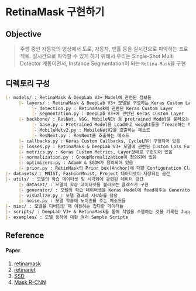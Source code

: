 # RetinaMask 구현하기

## Objective

> 주행 중인 자동차의 영상에서 도로, 자동차, 맨홀 등을 실시간으로 파악하는 프로젝트. 실시간으로 파악할 수 있게 하기 위해서 우리는 Single-Shot Multi Detector 계통이면서, Instance Segmentation이 되는 `Retina-Mask`을 구현

## 디렉토리 구성

```` markdown
|- models/ : RetinaMask & DeepLab V3+ Model에 관련된 정보들 
     |- layers/ : RetinaMask & DeepLab V3+ 모델을 구성하는 Keras Custom Layers
          |- detection.py : RetinaMask에 관련된 Keras Custom Layer
          |- segmentation.py : DeepLab V3+에 관련된 Keras Custom Layer
     |- backbone/ : ResNet, VGG, MobileNEt 등 pretrained Model을 불러오는 Method.
          |- base.py : Pretrained Model을 Load하고 weight들을 freeze하는 메소드들.
          |- MobileNetv2.py : MobileNetV2을 호출하는 메소드
          |- ResNext.py : ResNext을 호출하는 메소드
     |- callbacks.py : Keras Custom Callbacks, CycleLR이 구현되어 있음
     |- losses.py : RetinaMaks & DeepLab V3+ 모델에 관련된 Custom Loss Function이 구현되어 있음
     |- metrics.py : Keras Custom Metrics, Layer형태로 구현되어 있음
     |- normalization.py : GroupNormalization이 정의되어 있음 
     |- optimizers.py : AdamW & SGDW가 정의되어 있음
     |- prior.py : RetinMask의 Prior box(Anchor)에 대한 Configuration Class
|- datasets/ : MNIST, FashionMnist, Project 데이터셋이 저장되는 공간
|- utils/ : 모델의 학습 데이터셋 및 시각화에 관련된 데이터 공간
     |- dataset/ : 모델의 학습 데이터셋을 불러오는 클래스가 구현
     |- generator/ : 모델의 학습 데이터셋을 Keras Model에 feed해주는 Generator 클래스
     |- visualize.py : 모델 결과의 시각화를 담당
     |- noise.py : 모델 학습에 노이즈를 주는 메소드들
|- misc/ : 모델을 디버깅할 때 이용하는 잡다한 데이터들
|- scripts/ : DeepLab V3+ & RetinaMask를 통해 작업을 수행하는 것을 기록한 Jupyter Notebook Scripts
|- examples/ : 모델 동작에 대한 여러 Sample Scripts 
````

## Reference

#### Paper

1. [retinamask](https://arxiv.org/pdf/1901.03353.pdf)
2. [retinanet](https://arxiv.org/abs/1708.02002)
3. [SSD](https://arxiv.org/abs/1512.02325)
4. [Mask R-CNN](https://arxiv.org/abs/1703.06870)

